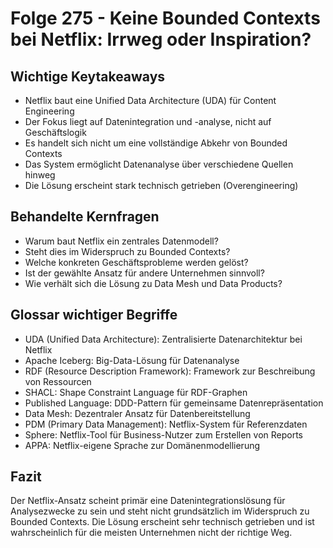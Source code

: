 # Folge 275 - Keine Bounded Contexts bei Netflix: Irrweg oder Inspiration?

## Wichtige Keytakeaways
- Netflix baut eine Unified Data Architecture (UDA) für Content Engineering
- Der Fokus liegt auf Datenintegration und -analyse, nicht auf Geschäftslogik
- Es handelt sich nicht um eine vollständige Abkehr von Bounded Contexts
- Das System ermöglicht Datenanalyse über verschiedene Quellen hinweg
- Die Lösung erscheint stark technisch getrieben (Overengineering)

## Behandelte Kernfragen
- Warum baut Netflix ein zentrales Datenmodell?
- Steht dies im Widerspruch zu Bounded Contexts?
- Welche konkreten Geschäftsprobleme werden gelöst?
- Ist der gewählte Ansatz für andere Unternehmen sinnvoll?
- Wie verhält sich die Lösung zu Data Mesh und Data Products?

## Glossar wichtiger Begriffe
- UDA (Unified Data Architecture): Zentralisierte Datenarchitektur bei Netflix
- Apache Iceberg: Big-Data-Lösung für Datenanalyse
- RDF (Resource Description Framework): Framework zur Beschreibung von Ressourcen
- SHACL: Shape Constraint Language für RDF-Graphen
- Published Language: DDD-Pattern für gemeinsame Datenrepräsentation
- Data Mesh: Dezentraler Ansatz für Datenbereitstellung
- PDM (Primary Data Management): Netflix-System für Referenzdaten
- Sphere: Netflix-Tool für Business-Nutzer zum Erstellen von Reports
- APPA: Netflix-eigene Sprache zur Domänenmodellierung

## Fazit
Der Netflix-Ansatz scheint primär eine Datenintegrationslösung für Analysezwecke zu sein und steht nicht grundsätzlich im Widerspruch zu Bounded Contexts. Die Lösung erscheint sehr technisch getrieben und ist wahrscheinlich für die meisten Unternehmen nicht der richtige Weg.